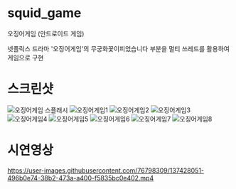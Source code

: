# squid_game
오징어게임 (안드로이드 게임)

넷플릭스 드라마 '오징어게임'의 무궁화꽃이피었습니다 부분을 멀티 쓰레드를 활용하여 게임으로 구현


# 스크린샷
![오징어게임 스플래시](https://user-images.githubusercontent.com/76798309/151744156-eec3c054-e723-468b-9c25-8ef13bac5af5.jpg)
![오징어게임1](https://user-images.githubusercontent.com/76798309/151744185-42af8afa-4089-40f1-84e0-0ebe0ec77788.jpg)
![오징어게임2](https://user-images.githubusercontent.com/76798309/151744220-852f0cdd-e5e1-42bd-95b0-657dc3902829.jpg)
![오징어게임3](https://user-images.githubusercontent.com/76798309/151744229-68191449-e930-4bf4-82a0-1d9015368fd3.jpg)
![오징어게임4](https://user-images.githubusercontent.com/76798309/151744235-93374987-4172-4644-b90e-f7aedf5c99fd.jpg)
![오징어게임5](https://user-images.githubusercontent.com/76798309/151744241-267e9347-4f75-4340-b4fb-e926a2f0b7d1.jpg)
![오징어게임6](https://user-images.githubusercontent.com/76798309/151744246-1554bf28-6bce-4a99-ae3f-5e0323cc14b8.jpg)
![오징어게임7](https://user-images.githubusercontent.com/76798309/151744252-f040423c-aa27-4b93-9556-84ee4844d5b6.jpg)
![오징어게임8](https://user-images.githubusercontent.com/76798309/151744257-de9b4398-4101-4de0-aa7a-66ab458e6f15.jpg)


# 시연영상
https://user-images.githubusercontent.com/76798309/137428051-496b0e74-38b2-473a-a400-f5835bc0e402.mp4

